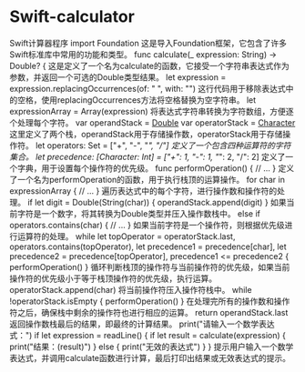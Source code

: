 # Swift-calculator
Swift计算器程序
import Foundation
这是导入Foundation框架，它包含了许多Swift标准库中常用的功能和类型。
func calculate(_ expression: String) -> Double? {
这是定义了一个名为calculate的函数，它接受一个字符串表达式作为参数，并返回一个可选的Double类型结果。
let expression = expression.replacingOccurrences(of: " ", with: "")
这行代码用于移除表达式中的空格，使用replacingOccurrences方法将空格替换为空字符串。
let expressionArray = Array(expression)
将表达式字符串转换为字符数组，方便逐个处理每个字符。
var operandStack = [Double]()
var operatorStack = [Character]()
这里定义了两个栈，operandStack用于存储操作数，operatorStack用于存储操作符。
let operators: Set<Character> = ["+", "-", "*", "/"]
定义了一个包含四种运算符的字符集合。
let precedence: [Character: Int] = ["+": 1, "-": 1, "*": 2, "/": 2]
定义了一个字典，用于设置每个操作符的优先级。
func performOperation() {
    // ...
}
定义了一个名为performOperation的函数，用于执行栈顶的运算操作。
  for char in expressionArray {
    // ...
}
遍历表达式中的每个字符，进行操作数和操作符的处理。
  if let digit = Double(String(char)) {
    operandStack.append(digit)
}
如果当前字符是一个数字，将其转换为Double类型并压入操作数栈中。
  else if operators.contains(char) {
    // ...
}
  如果当前字符是一个操作符，则根据优先级进行运算符的处理。
  while let topOperator = operatorStack.last, operators.contains(topOperator),
      let precedence1 = precedence[char], let precedence2 = precedence[topOperator], precedence1 <= precedence2 {
    performOperation()
}
循环判断栈顶的操作符与当前操作符的优先级，如果当前操作符的优先级小于等于栈顶操作符的优先级，执行运算。
        operatorStack.append(char)
     将当前操作符压入操作符栈中。
while !operatorStack.isEmpty {
    performOperation()
}
   在处理完所有的操作数和操作符之后，确保栈中剩余的操作符也进行相应的运算。
 return operandStack.last
   返回操作数栈最后的结果，即最终的计算结果。
   print("请输入一个数学表达式：")
if let expression = readLine() {
    if let result = calculate(expression) {
        print("结果：\(result)")
    } else {
        print("无效的表达式")
    }
}
   提示用户输入一个数学表达式，并调用calculate函数进行计算，最后打印出结果或无效表达式的提示。                                                                                    
